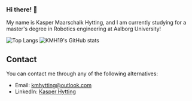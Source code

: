 ### Hi there! 👋

My name is Kasper Maarschalk Hytting, and I am currently studying for a master's degree in Robotics engineering at Aalborg University! 

![Top Langs](https://github-readme-stats.vercel.app/api/top-langs/?username=kmh19&size_weight=0.5&count_weight=0.5&layout=compact&theme=tokyonight)
![KMH19's GitHub stats](https://github-readme-stats.vercel.app/api?username=kmh19&show_icons=true&theme=radical)

## Contact

You can contact me through any of the following alternatives:

* Email: [kmhytting@outlook.com](mailto:kmhytting@outlook.com)
* LinkedIn: [Kasper Hytting](https://www.linkedin.com/in/kasper-hytting-002aa3128/)


<!--
**KMH19/KMH19** is a ✨ _special_ ✨ repository because its `README.md` (this file) appears on your GitHub profile.

Here are some ideas to get you started:

- 🔭 I’m currently working on ...
- 🌱 I’m currently learning ...
- 👯 I’m looking to collaborate on ...
- 🤔 I’m looking for help with ...
- 💬 Ask me about ...
- 📫 How to reach me: ...
- 😄 Pronouns: ...
- ⚡ Fun fact: ...
-->
